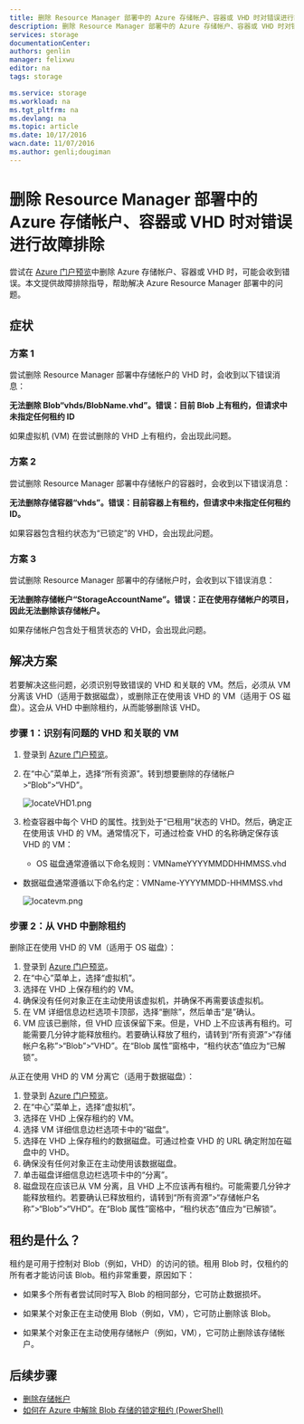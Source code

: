 ```yaml
---
title: 删除 Resource Manager 部署中的 Azure 存储帐户、容器或 VHD 时对错误进行故障排除 | Azure
description: 删除 Resource Manager 部署中的 Azure 存储帐户、容器或 VHD 时对错误进行故障排除
services: storage
documentationCenter: 
authors: genlin
manager: felixwu
editor: na
tags: storage

ms.service: storage
ms.workload: na
ms.tgt_pltfrm: na
ms.devlang: na
ms.topic: article
ms.date: 10/17/2016
wacn.date: 11/07/2016
ms.author: genli;dougiman
---
```


# 删除 Resource Manager 部署中的 Azure 存储帐户、容器或 VHD 时对错误进行故障排除

尝试在 [Azure 门户预览](https://portal.azure.cn)中删除 Azure 存储帐户、容器或 VHD 时，可能会收到错误。本文提供故障排除指导，帮助解决 Azure Resource Manager 部署中的问题。

## 症状

### 方案 1

尝试删除 Resource Manager 部署中存储帐户的 VHD 时，会收到以下错误消息：

**无法删除 Blob“vhds/BlobName.vhd”。错误：目前 Blob 上有租约，但请求中未指定任何租约 ID**

如果虚拟机 (VM) 在尝试删除的 VHD 上有租约，会出现此问题。

### 方案 2

尝试删除 Resource Manager 部署中存储帐户的容器时，会收到以下错误消息：

**无法删除存储容器“vhds”。错误：目前容器上有租约，但请求中未指定任何租约 ID。**

如果容器包含租约状态为“已锁定”的 VHD，会出现此问题。

### 方案 3

尝试删除 Resource Manager 部署中的存储帐户时，会收到以下错误消息：

**无法删除存储帐户“StorageAccountName”。错误：正在使用存储帐户的项目，因此无法删除该存储帐户。**

如果存储帐户包含处于租赁状态的 VHD，会出现此问题。

## 解决方案

若要解决这些问题，必须识别导致错误的 VHD 和关联的 VM。然后，必须从 VM 分离该 VHD（适用于数据磁盘），或删除正在使用该 VHD 的 VM（适用于 OS 磁盘）。这会从 VHD 中删除租约，从而能够删除该 VHD。

### 步骤 1：识别有问题的 VHD 和关联的 VM

1. 登录到 [Azure 门户预览](https://portal.azure.cn)。
2. 在“中心”菜单上，选择“所有资源”。转到想要删除的存储帐户 >“Blob”>“VHD”。

    ![locateVHD1.png](./media/storage-resource-manager-cannot-delete-storage-account-container-vhd/opencontainer.png)  

3. 检查容器中每个 VHD 的属性。找到处于“已租用”状态的 VHD。然后，确定正在使用该 VHD 的 VM。通常情况下，可通过检查 VHD 的名称确定保存该 VHD 的 VM：

    - OS 磁盘通常遵循以下命名规则：VMNameYYYYMMDDHHMMSS.vhd

  - 数据磁盘通常遵循以下命名约定：VMName-YYYYMMDD-HHMMSS.vhd

    ![locatevm.png](./media/storage-resource-manager-cannot-delete-storage-account-container-vhd/locatevm.png)  

### 步骤 2：从 VHD 中删除租约

删除正在使用 VHD 的 VM（适用于 OS 磁盘）：

1. 登录到 [Azure 门户预览](https://portal.azure.cn)。
2. 在“中心”菜单上，选择“虚拟机”。
3. 选择在 VHD 上保存租约的 VM。
4. 确保没有任何对象正在主动使用该虚拟机，并确保不再需要该虚拟机。
5. 在 VM 详细信息边栏选项卡顶部，选择“删除”，然后单击“是”确认。
6. VM 应该已删除，但 VHD 应该保留下来。但是，VHD 上不应该再有租约。可能需要几分钟才能释放租约。若要确认释放了租约，请转到“所有资源”>“存储帐户名称”>“Blob”>“VHD”。在“Blob 属性”窗格中，“租约状态”值应为“已解锁”。

从正在使用 VHD 的 VM 分离它（适用于数据磁盘）：

1. 登录到 [Azure 门户预览](https://portal.azure.cn)。
2. 在“中心”菜单上，选择“虚拟机”。
3. 选择在 VHD 上保存租约的 VM。
4. 选择 VM 详细信息边栏选项卡中的“磁盘”。
5. 选择在 VHD 上保存租约的数据磁盘。可通过检查 VHD 的 URL 确定附加在磁盘中的 VHD。
6. 确保没有任何对象正在主动使用该数据磁盘。
7. 单击磁盘详细信息边栏选项卡中的“分离”。
8. 磁盘现在应该已从 VM 分离，且 VHD 上不应该再有租约。可能需要几分钟才能释放租约。若要确认已释放租约，请转到“所有资源”>“存储帐户名称”>“Blob”>“VHD”。在“Blob 属性”窗格中，“租约状态”值应为“已解锁”。

## 租约是什么？

租约是可用于控制对 Blob（例如，VHD）的访问的锁。租用 Blob 时，仅租约的所有者才能访问该 Blob。租约非常重要，原因如下：

- 如果多个所有者尝试同时写入 Blob 的相同部分，它可防止数据损坏。

- 如果某个对象正在主动使用 Blob（例如，VM），它可防止删除该 Blob。

- 如果某个对象正在主动使用存储帐户（例如，VM），它可防止删除该存储帐户。

## 后续步骤

- [删除存储帐户](./storage-create-storage-account.md#delete-a-storage-account)
- [如何在 Azure 中解除 Blob 存储的锁定租约 (PowerShell)](https://gallery.technet.microsoft.com/scriptcenter/How-to-break-the-locked-c2cd6492)

<!---HONumber=Mooncake_1031_2016-->